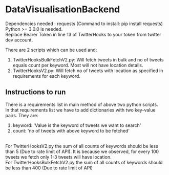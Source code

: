 # DataVisualisationBackend


Dependencies needed : requests (Command to install: pip install requests)
<br>
Python >= 3.0.0 is needed.
<br>
Replace Bearer Token in line 13 of TwitterHooks to your token from twitter dev account.

There are 2 scripts which can be used and:
1. TwitterHooksBulkFetchV2.py: Will fetch tweets in bulk and no of tweets equals count per keyword. Most will not have location details.
2. TwitterHooksV2.py: Will fetch no of tweets with location as specified in requirements for each keyword.

## Instructions to run
There is a requirements list in main method of above two python scripts.
<br>
In that requirements list we have to add dictionaries with two key-value pairs. They are:
<br>
1. keyword: 'Value is the keyword of tweets we want to search'
2. count: 'no of tweets with above keyword to be fetched'

<br> 
For TwitterHooksV2.py the sum of all counts of keywords should be less than 5 (Due to rate limit of API).
It is because we observed, for every 100 tweets we fetch only 1-3 tweets will have location.

<br> 
For TwitterHooksBulkFetchV2.py the sum of all counts of keywords should be less than 400 (Due to rate limit of API)


